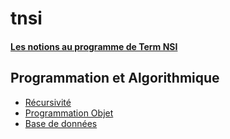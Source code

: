 # tnsi

#### [Les notions au programme de Term NSI](./NSI-entr%C3%A9es-pr%C3%A9pond%C3%A9rantes.pdf)

## Programmation et Algorithmique
* [Récursivité](./01)
* [Programmation Objet](./02)
* [Base de données](03)
